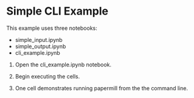 # Simple CLI Example

This example uses three notebooks:
- simple_input.ipynb
- simple_output.ipynb
- cli_example.ipynb

1. Open the cli_example.ipynb notebook.

2. Begin executing the cells.

3. One cell demonstrates running papermill from the the command line.
